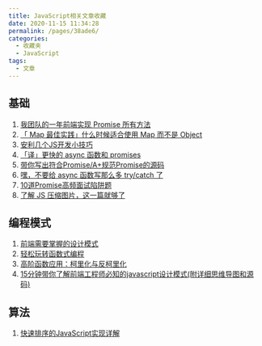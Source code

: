 ```yaml
---
title: JavaScript相关文章收藏
date: 2020-11-15 11:34:28
permalink: /pages/38ade6/
categories: 
  - 收藏夹
  - JavaScript
tags: 
  - 文章
---
```


## 基础

1. [我团队的一年前端实现 Promise 所有方法][url-1]
2. [「 Map 最佳实践」什么时候适合使用 Map 而不是 Object][url-2]
3. [安利几个JS开发小技巧][url-3]
4. [「译」更快的 async 函数和 promises][url-4]
5. [带你写出符合Promise/A+规范Promise的源码][url-5]
6. [嘿，不要给 async 函数写那么多 try/catch 了][url-8]
7. [10道Promise高频面试陷阱题][url-7]
8. [了解 JS 压缩图片，这一篇就够了][url-11]

## 编程模式

1. [前端需要掌握的设计模式][url-6]
2. [轻松玩转函数式编程][url-10]
3. [高阶函数应用：柯里化与反柯里化][url-12]
4. [15分钟带你了解前端工程师必知的javascript设计模式(附详细思维导图和源码)][url-13]

## 算法

1. [快速排序的JavaScript实现详解][url-9]

[url-1]: https://mp.weixin.qq.com/s?__biz=MzI2NTk2NzUxNg==&mid=2247488162&idx=1&sn=b0c4bdb172cb2076430569632267382d&chksm=ea941051dde39947ec94dcf3bea91250037c8bca83369fe62a61cb013fa79e13c6df5b06c78c&mpshare=1&scene=1&srcid=0822QlGTpAABvoomp3eWxg3o&sharer_sharetime=1598060877967&sharer_shareid=76605a84a018b6b091677b5240ac0709&key=e3bce42fc7df4344d21c3e24e94ceb75bfe8a5b0c718485aabe55615d92fcbc1d4288eecc5633f0b2657b09d5db3e8afdc860744ba739e2b5d90434b5ed8de469aa7580856f23bd502a0ad21826fb04368c4c6da414555935798a3995f14d28619345a42f40abc603b1c8ea235095bde561d6a903aa05a6f16490872d0bdd56e&ascene=1&uin=MTQ3NTQwOTg4MQ%3D%3D&devicetype=Windows+10+x64&version=62090529&lang=zh_CN&exportkey=ARAv6kpAtBzDWr9i8x0sZg4%3D&pass_ticket=MRyC7ujU4ZM5Jd3KfXI5vZmueAawa0qE8vlOHZ%2FvhuGICkvC3xEEPurwkBShLSAQ&wx_header=0
[url-2]: https://mp.weixin.qq.com/s?__biz=MzA4Nzg0MDM5Nw==&mid=2247485691&idx=1&sn=ee647eed5ec64e32fba3509e72ed52ff&chksm=90320b19a745820fc1fea4109066ef18afbb46ffc939fecba5333d228163fb4064a260f4a778&mpshare=1&scene=1&srcid=0728KzUWqJppC3KGVrZkqtV9&sharer_sharetime=1595912283061&sharer_shareid=76605a84a018b6b091677b5240ac0709&key=b2b8256ddce703211ec95012410ce4c622c567c40d54dd33f4defc426ffbd05542938d1d2f9cbc2782726ea3d0d2bcf7766760fe9a50d8229ebe89c18c3b98876a3f952bd9456c4fdf0a8ad2e677794423a30cc04fb95087eded706689efc423cb60b1cdac240b1fb6d0469eef9066821d5e383e01efb8d006fc037489a7f0e4&ascene=1&uin=MTQ3NTQwOTg4MQ%3D%3D&devicetype=Windows+10+x64&version=62090529&lang=zh_CN&exportkey=AQ4A%2F8xjU9BtGcbfTEXLh8s%3D&pass_ticket=MRyC7ujU4ZM5Jd3KfXI5vZmueAawa0qE8vlOHZ%2FvhuGICkvC3xEEPurwkBShLSAQ&wx_header=0
[url-3]:https://mp.weixin.qq.com/s?__biz=MjM5NTk4MDA1MA==&mid=2458074665&idx=1&sn=4b8cd2d22ae18029a37e8be3f9840410&chksm=b187a85486f021421b498128a39e2524aab8c8250c71c3b7b41fbde0b151945155e0276f59f3&mpshare=1&scene=1&srcid=0927y1Y3YbTweM4q5OzXPUb0&sharer_sharetime=1601170491863&sharer_shareid=76605a84a018b6b091677b5240ac0709&key=3ecdef47cec4876354d54e1e0115fb3888fa4af1791d624e45c3dd5c34346b1855c03185c0aa8ea47290f0569c5b6e37712f3c7e3245ad7afadc3a83e8ac45786365631a7320084b402c62e1b2d6cb9812da6b3ce8f5b9176afc22ed51aca549915b70d14a96f38cf780bdc6c2bfe1f15e09ffe8e72471d0f1d20b42d605cda7&ascene=1&uin=MTQ3NTQwOTg4MQ%3D%3D&devicetype=Windows+10+x64&version=6300002f&lang=zh_CN&exportkey=ARDXlLvLnLd9DZmlm8d9tiM%3D&pass_ticket=JqWxJa8bdrA7kFFDjJ2Ugc%2BYxmazPx5u%2F6xeLa%2BxAbZK6LhP5THzmDnEUiZl159n&wx_header=0
[url-4]:https://mp.weixin.qq.com/s?__biz=MzUzNjk5MTE1OQ==&mid=2247488356&idx=1&sn=2f17461b11dcf6a8365a2488d7e25945&chksm=faec97bccd9b1eaa108a03c3bfde45944a3b6b766154bc1f2b67706decfbcc7300b03eb54d46&mpshare=1&scene=1&srcid=09285usyMosTYJPNjtBC8aBC&sharer_sharetime=1601257856494&sharer_shareid=76605a84a018b6b091677b5240ac0709&key=7d01bae64b3260898194677bd08f4a7c0ae40e2d77e26d802d14257dddfcdd3d7053568efdd064a89c03ff8870e43ccc684498d99a6c25ee51a651032bf4b041e56da98e36f1b646ca5f8b50028dffc53f1d9fb1c92c1ac5902ac5527307672aa952541d3004c9267632af2fed124f036bb4b1cde1d7f7313da4f289c092e081&ascene=1&uin=MTQ3NTQwOTg4MQ%3D%3D&devicetype=Windows+10+x64&version=6300002f&lang=zh_CN&exportkey=ATsyoTwvEbTNNBT1rGT6fB8%3D&pass_ticket=JqWxJa8bdrA7kFFDjJ2Ugc%2BYxmazPx5u%2F6xeLa%2BxAbZK6LhP5THzmDnEUiZl159n&wx_header=0
[url-5]:https://mp.weixin.qq.com/s?__biz=MzAxMTMyOTk3MA==&mid=2456450198&idx=1&sn=dcb67c10326c078d737e34bb0c291327&chksm=8cdc1c4bbbab955da6cf7f43ad0a72cfd04dd2d7b620b2d76dcf82e211dbde3bcbd84a967724&mpshare=1&scene=1&srcid=0929SfFZKR73sNvhaXGkjJql&sharer_sharetime=1601310116673&sharer_shareid=76605a84a018b6b091677b5240ac0709&key=d77bf4a8eb0cebf494e6d7f47a497005d0ef9b243911fb39dc184818f6b63e96711c785fe5cd5bdf904a0ba8a6fa44771658b4b6b1bdb81862669857de13ad7c8d6430bd7cd59d8c6c8c621bde199c474323185d9136faccb23e214f4e4b842f5e570f312f9cff9eea53c2e24cd565bfc75940c706394c681765bda6971c3d21&ascene=1&uin=MTQ3NTQwOTg4MQ%3D%3D&devicetype=Windows+10+x64&version=6300002f&lang=zh_CN&exportkey=AX6a24QVoFdefzXY6UiPBfg%3D&pass_ticket=JqWxJa8bdrA7kFFDjJ2Ugc%2BYxmazPx5u%2F6xeLa%2BxAbZK6LhP5THzmDnEUiZl159n&wx_header=0
[url-6]:https://mp.weixin.qq.com/s?__biz=MzIxNjgwMDIzMA==&mid=2247488771&idx=2&sn=acfa57e4ca45a881eaa8a3fec3541bc6&chksm=9782db8aa0f5529cf370c02640765914843ef386a92c11a6858a41413d5fd28a900c4ff92a6e&mpshare=1&scene=1&srcid=0929RZP0gp3rzDtxFv5qjKDz&sharer_sharetime=1601338768921&sharer_shareid=76605a84a018b6b091677b5240ac0709&key=7d01bae64b326089d960cab63083fcea605dd7d84502fea278fd5283cf93b34cb29fc6626871f6e583741b8e1fa873c4c57f7bf28ea5b2962f22e47990bea7c2e69d3e5dbed5ac6659c7dc893d97c2c06bceb4c9486acac07eb2a4359906333d745bcacceb89a515e55c242447ba5322d8f7868a0867548ca17a0653af8efb91&ascene=1&uin=MTQ3NTQwOTg4MQ%3D%3D&devicetype=Windows+10+x64&version=6300002f&lang=zh_CN&exportkey=AZVLpVIg%2BeRSt7LOxnBnjXs%3D&pass_ticket=JqWxJa8bdrA7kFFDjJ2Ugc%2BYxmazPx5u%2F6xeLa%2BxAbZK6LhP5THzmDnEUiZl159n&wx_header=0
[url-7]:https://mp.weixin.qq.com/s?__biz=MzAwMTY0NTQ0OQ==&mid=2653057097&idx=1&sn=443c3c233925b25e8fe0061647974868&chksm=81005eafb677d7b9af9902e8d00bdb58c8d2517f706fce03a8331646749eca5703c7165c327b&mpshare=1&scene=1&srcid=0929WumMXO27E73Mt5XzTET8&sharer_sharetime=1601342803227&sharer_shareid=76605a84a018b6b091677b5240ac0709&key=7d01bae64b32608983275f57aaf3f3b497967aed45816ea3fc57a812b5feff098a7a603486e97e1405773e3df49da8f8105d2ffccb6eb2205bc43398a959ba224e19860ca6e5e242280d9c4eab82b4f880cede201f7e047745695730690d612c39648347f2eecf93e0025ce94d97965ca0cd01928428ebc3f1b865ad594ad61b&ascene=1&uin=MTQ3NTQwOTg4MQ%3D%3D&devicetype=Windows+10+x64&version=6300002f&lang=zh_CN&exportkey=Afqr4m7nv4i%2FlGNgUgFF0Co%3D&pass_ticket=JqWxJa8bdrA7kFFDjJ2Ugc%2BYxmazPx5u%2F6xeLa%2BxAbZK6LhP5THzmDnEUiZl159n&wx_header=0
[url-8]:https://juejin.im/post/6844903886898069511
[url-9]:https://mp.weixin.qq.com/s?__biz=MzI3NzIzMDY0NA==&mid=2247494265&idx=1&sn=d2988c740a64fcab337f6e8ec0d8f7ad&chksm=eb6bcf22dc1c4634e9ce1d9ee050265f2cdf0becd87ff29ed9dff0eb496177bda5ebffbea208&mpshare=1&scene=1&srcid=1012QQNFFDk8VtCBesItZ0Yv&sharer_sharetime=1602513097530&sharer_shareid=76605a84a018b6b091677b5240ac0709&key=7d01bae64b326089004f03a04d121165e0f135d449b8e4979e7f0c820b9cc415fb94b276a19f54269abc9cf51bb5803ec203f92cde76724352cce7e7d1723afaacaf6051f53690b962ade9f2b506b4e4066977f92644f6feef88b8a627645cee41846708846fdd0401aa2c41e4c343920a3178674a1629c0b4de5c836527c8cc&ascene=1&uin=MTQ3NTQwOTg4MQ%3D%3D&devicetype=Windows+10+x64&version=6300002f&lang=zh_CN&exportkey=AS8uOu15PLVI5%2B7%2BB7JO8HE%3D&pass_ticket=JqWxJa8bdrA7kFFDjJ2Ugc%2BYxmazPx5u%2F6xeLa%2BxAbZK6LhP5THzmDnEUiZl159n&wx_header=0
[url-10]:https://mp.weixin.qq.com/s?__biz=Mzg5ODA5NTM1Mw==&mid=2247490338&idx=2&sn=62c35ba1000b41a794ef308f5caff9e6&chksm=c0669ab4f71113a262f41dae2539b74ac9f9d3256f4d69acf1470984463a2f2918d0e5590af6&mpshare=1&scene=1&srcid=1015BgIbwp6vNHtUcLW2gHv8&sharer_sharetime=1602725401345&sharer_shareid=76605a84a018b6b091677b5240ac0709&key=43d0ba84649deeb3512424824476b86d098ee1344fe41cc0f481c9d77dae47e08076c36922846fc30e3de8c99fff58775abe904ba1fe1c3ec4262cb644633ee4913e249b574565760b8b63adf5927f53e30b9bff38d0076d86fa419d620b6462f7033ce37a1894c08c3c3ea13a31d3bfcaf2a1ecfab882e74be00989d4cf1912&ascene=1&uin=MTQ3NTQwOTg4MQ%3D%3D&devicetype=Windows+10+x64&version=6300002f&lang=zh_CN&exportkey=AT4uTB5KPVwTGYoPCd81GnQ%3D&pass_ticket=JqWxJa8bdrA7kFFDjJ2Ugc%2BYxmazPx5u%2F6xeLa%2BxAbZK6LhP5THzmDnEUiZl159n&wx_header=0
[url-11]:https://segmentfault.com/a/1190000023486410
[url-12]:https://mp.weixin.qq.com/s?__biz=Mzg5ODA5NTM1Mw==&mid=2247490578&idx=2&sn=8cac25a452101051f01c96d97315c05f&chksm=c0669d84f711149298a6ef9bfa0f40849324c98e7c04c66d9a0f66815bd8ad982e8304ceef06&mpshare=1&scene=1&srcid=10319QLgJ4CvUH1J4uai1hnU&sharer_sharetime=1604124668709&sharer_shareid=76605a84a018b6b091677b5240ac0709&key=60815bf891252fab8113bdf352bccef7cd91937f1b2b8a3e4e04cc8bae204cfce89b46a62ff95c672aa2a12217402545e5086b7001a68f628eb86430a8ccae251be5c52e1df6f1633e68e16001ae1b90e3ea4cb3fc05a5691f43650939a05c88397842984869408c9700a7d2cf659aee52813b5098aa9af606b7a461cee91798&ascene=1&uin=MTQ3NTQwOTg4MQ%3D%3D&devicetype=Windows+10+x64&version=6300002f&lang=zh_CN&exportkey=AddfzYkWz3TkilI0UiX9mAY%3D&pass_ticket=JqWxJa8bdrA7kFFDjJ2Ugc%2BYxmazPx5u%2F6xeLa%2BxAbZK6LhP5THzmDnEUiZl159n&wx_header=0
[url-13]:https://mp.weixin.qq.com/s?__biz=MzI4NDYxNTM0OQ==&mid=2247486021&idx=1&sn=ede53ff066f700dd2b02850f56828e27&chksm=ebf9fd9fdc8e748941bd40f563bfd10153b385f93bc6bd3817f25515d9bccb927e8da2c11e4a&mpshare=1&scene=1&srcid=1110GRcwDqtyGfPTGMk8CTbF&sharer_sharetime=1604972003067&sharer_shareid=76605a84a018b6b091677b5240ac0709&key=3ecdef47cec4876310b06cc3cd93896d940fc0b6f226a3d4978f382cd59e793fc02c4f792c0e7cb6aa1dec5ff731c4457560528ead89c9b63d6013d919c6d995c865682a84438006c0c4d438abbe89464f7ff99f64570c2dad663a91d0984f6f0f332188bdfc6f01e7ee124497e821e37b7450ba4f3f7bcbb0aaf0cf759f5ec7&ascene=1&uin=MTQ3NTQwOTg4MQ%3D%3D&devicetype=Windows+10+x64&version=6300002f&lang=zh_CN&exportkey=AY%2BbDNC0bVYBYUL%2FVQ9SAJo%3D&pass_ticket=JqWxJa8bdrA7kFFDjJ2Ugc%2BYxmazPx5u%2F6xeLa%2BxAbZK6LhP5THzmDnEUiZl159n&wx_header=0